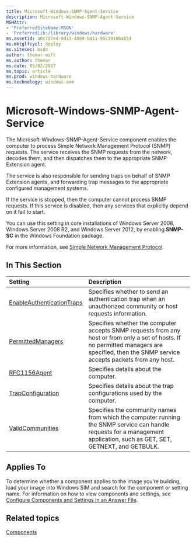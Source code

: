 ```yaml
---
title: Microsoft-Windows-SNMP-Agent-Service
description: Microsoft-Windows-SNMP-Agent-Service
MSHAttr:
- 'PreferredSiteName:MSDN'
- 'PreferredLib:/library/windows/hardware'
ms.assetid: a0c7d7e4-9d13-4889-b411-95c1910bab54
ms.mktglfcycl: deploy
ms.sitesec: msdn
author: themar-msft
ms.author: themar
ms.date: 05/02/2017
ms.topic: article
ms.prod: windows-hardware
ms.technology: windows-oem
---
```

# Microsoft-Windows-SNMP-Agent-Service

The Microsoft-Windows-SNMP-Agent-Service component enables the computer to process Simple Network Management Protocol (SNMP) requests. The service receives the SNMP requests from the network, decodes them, and then dispatches them to the appropriate SNMP Extension agent.

The service is also responsible for sending traps on behalf of SNMP Extension agents, and forwarding trap messages to the appropriate configured management systems.

If the service is stopped, then the computer cannot process SNMP requests. If this service is disabled, then any services that explicitly depend on it fail to start.

You can use this setting in core installations of Windows Server 2008, Windows Server 2008 R2, and Windows Server 2012, by enabling **SNMP-SC** in the Windows Foundation package.

For more information, see [Simple Network Management Protocol](http://go.microsoft.com/fwlink/?LinkId=139843).

## In This Section

| Setting                 | Description                                                                           |
|:------------------------|:--------------------------------------------------------------------------------------|
| [EnableAuthenticationTraps](microsoft-windows-snmp-agent-service-enableauthenticationtraps.md) | Specifies whether to send an authentication trap when an unauthorized community or host requests information. |
| [PermittedManagers](microsoft-windows-snmp-agent-service-permittedmanagers.md) | Specifies whether the computer accepts SNMP requests from any host or from only a set of hosts. If no permitted managers are specified, then the SNMP service accepts packets from any host. |
| [RFC1156Agent](microsoft-windows-snmp-agent-service-rfc1156agent.md) | Specifies details about the computer. |
| [TrapConfiguration](microsoft-windows-snmp-agent-service-trapconfiguration.md) | Specifies details about the trap configurations used by the computer. |
| [ValidCommunities](microsoft-windows-snmp-agent-service-validcommunities.md) | Specifies the community names from which the computer running the SNMP service can handle requests for a management application, such as GET, SET, GETNEXT, and GETBULK. |

## Applies To

To determine whether a component applies to the image you’re building, load your image into Windows SIM and search for the component or setting name. For information on how to view components and settings, see [Configure Components and Settings in an Answer File](https://docs.microsoft.com/en-us/windows-hardware/customize/desktop/wsim/configure-components-and-settings-in-an-answer-file).

## Related topics

[Components](components-b-unattend.md)
